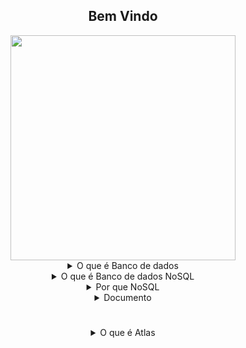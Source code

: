 <h2 align="center">Bem Vindo</h2>
<div align="center">
<img width="360px"src="https://cdn.jsdelivr.net/gh/devicons/devicon/icons/mongodb/mongodb-original-wordmark.svg" />
</div>

<div align="center">
<details>
<summary>O que é Banco de dados</summary><br><b>
Um banco de dados, ou seja, uma maneira estruturada de 
armazenar e acessar dados. No caso MongoDB em especifíco,
é um banco de dados NoSQL
</b></details>



<details>
<summary>O que é Banco de dados NoSQL</summary><br><b>
NoSQL é um termo muito genérico usado para descrever qualquer
armazenamento de dados, que não usa a abordagem herdada de
tabelas de dados relacionadas. Isso significa que você está
armazenando seus dados de forma organizada, mas não em linhas e
colunas.
</b></details>




<details>
<summary>Por que NoSQL</summary><br><b>
Termo NoSQL é muito genérico então devemos restringir ainda mais
nossa definição. MongoDB é um banco de dados de documentos NoSQL,
isso significa que os dados no MongoDB são armazenados como documentos,
esses documentos, por sua vez, são armazenados no que chamamos de coleções
de documentos. Por isso MongoDB é categorizado como um banco de dados de 
documentos NoSQL.
</b></details>



<details>
<summary>Documento</summary><br><b>
Documento é uma maneira de organizar e armazenar dados
como um conjunto de pares de valor de campo.
</b></details>


#


<details>
<summary>O que é Atlas</summary><br><b>
Atlas é banco de dados em nuvem totalmente gerenciado,
construído para uma ampla variedade de aplicativos, com
MongoDB em seu Núcleo. Usuários do Atlas podem implantar
clusters.

##

<details>
<summary>Cluster</summary><br><b>
Cluster são grupos de servidores que armazenam seus dados.
Esses servidores são configurados no que chamamos de conjunto
de réplicas, que é um conjunto de algumas instâncias conectadas
do MongoDB que armazenam os mesmos dados.
</b></details>

##

<details>
<summary>Instância</summary><br><b>
Uma instância é uma única máquina, localmente ou na nuvem,
executando um determinado software. Nesse caso, é o banco de
dados MongoDB sendo executado na nuvem.
Essa configuração garante que, se algo acontecer com uma das máquinas
no conjunto de réplicas, os dados permanecerão intactos e disponíveis para uso
do aplicativo pelos membros de trabalho restantes do conjunto de réplicas.
Portanto, toda vez que você faz alterações em um documento ou coleção,
cópias redudantes desses dados são armazenadas no conjunto de réplicas.


</b></details>
</b></details>





















</div>
